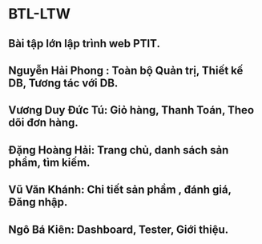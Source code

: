 # BTL-LTW
## Bài tập lớn lập trình web PTIT.
## Nguyễn Hải Phong : Toàn bộ Quản trị, Thiết kế DB, Tương tác với DB.
## Vương Duy Đức Tú: Giỏ hàng, Thanh Toán, Theo dõi đơn hàng.
## Đặng Hoàng Hải: Trang chủ, danh sách sản phẩm, tìm kiếm.
## Vũ Văn Khánh: Chi tiết sản phầm , đánh giá, Đăng nhập.
## Ngô Bá Kiên: Dashboard, Tester, Giới thiệu.

